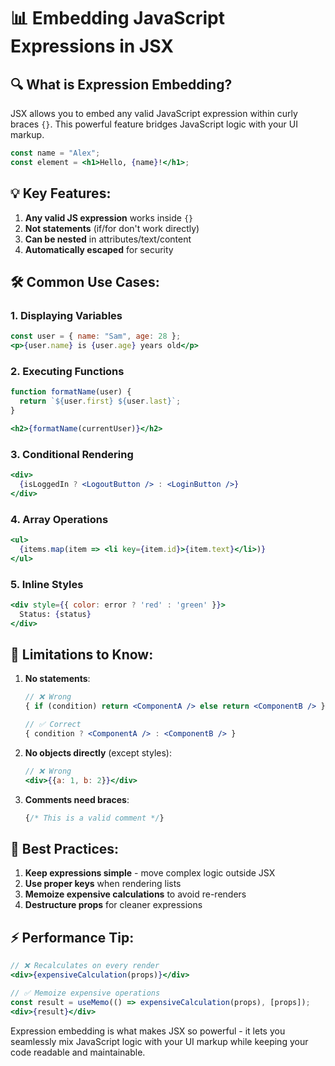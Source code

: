 # 📊 Embedding JavaScript Expressions in JSX

## 🔍 What is Expression Embedding?

JSX allows you to embed any valid JavaScript expression within curly braces `{}`. This powerful feature bridges JavaScript logic with your UI markup.

```jsx
const name = "Alex";
const element = <h1>Hello, {name}!</h1>;
```

## 💡 Key Features:

1. **Any valid JS expression** works inside `{}`
2. **Not statements** (if/for don't work directly)
3. **Can be nested** in attributes/text/content
4. **Automatically escaped** for security

## 🛠️ Common Use Cases:

### 1. Displaying Variables
```jsx
const user = { name: "Sam", age: 28 };
<p>{user.name} is {user.age} years old</p>
```

### 2. Executing Functions
```jsx
function formatName(user) {
  return `${user.first} ${user.last}`;
}

<h2>{formatName(currentUser)}</h2>
```

### 3. Conditional Rendering
```jsx
<div>
  {isLoggedIn ? <LogoutButton /> : <LoginButton />}
</div>
```

### 4. Array Operations
```jsx
<ul>
  {items.map(item => <li key={item.id}>{item.text}</li>)}
</ul>
```

### 5. Inline Styles
```jsx
<div style={{ color: error ? 'red' : 'green' }}>
  Status: {status}
</div>
```

## 🚫 Limitations to Know:

1. **No statements**:
   ```jsx
   // ❌ Wrong
   { if (condition) return <ComponentA /> else return <ComponentB /> }
   
   // ✅ Correct
   { condition ? <ComponentA /> : <ComponentB /> }
   ```

2. **No objects directly** (except styles):
   ```jsx
   // ❌ Wrong
   <div>{{a: 1, b: 2}}</div>
   ```

3. **Comments need braces**:
   ```jsx
   {/* This is a valid comment */}
   ```

## 🎯 Best Practices:

1. **Keep expressions simple** - move complex logic outside JSX
2. **Use proper keys** when rendering lists
3. **Memoize expensive calculations** to avoid re-renders
4. **Destructure props** for cleaner expressions

## ⚡ Performance Tip:

```jsx
// ❌ Recalculates on every render
<div>{expensiveCalculation(props)}</div>

// ✅ Memoize expensive operations
const result = useMemo(() => expensiveCalculation(props), [props]);
<div>{result}</div>
```

Expression embedding is what makes JSX so powerful - it lets you seamlessly mix JavaScript logic with your UI markup while keeping your code readable and maintainable.
